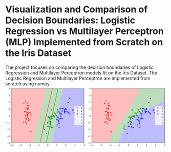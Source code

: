 # Visualization and Comparison of Decision Boundaries: Logistic Regression vs Multilayer Perceptron (MLP) Implemented from Scratch on the Iris Dataset
The project focuses on comparing the decision boundaries of Logistic Regression and Multilayer Perceptron models fit on the Iris Dataset. The Logistic Regression and Multilayer Perceptron are implemented from scratch using numpy.
![Decision Boundaries Comparison of MLP vs LR](decision-boundaries.png)

